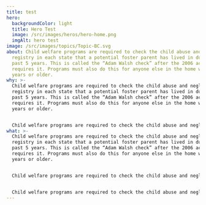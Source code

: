 ```yaml
---
title: test
hero:
  backgroundColor: light
  title: Hero Test
  image: /src/images/heros/hero-home.png
  imgAlt: hero test
image: /src/images/topics/Topic-BC.svg
about: Child welfare programs are required to check the child abuse and neglect
  registry in each state that a potential foster parent has lived in during the
  past 5 years. This is called the “Adam Walsh check” after the 2006 act that
  requires it. Programs must also do this for anyone else in the home who’s 18
  years or older.
why: >-
  Child welfare programs are required to check the child abuse and neglect
  registry in each state that a potential foster parent has lived in during the
  past 5 years. This is called the “Adam Walsh check” after the 2006 act that
  requires it. Programs must also do this for anyone else in the home who’s 18
  years or older.


  Child welfare programs are required to check the child abuse and neglect registry in each state that a potential foster parent has lived in during the past 5 years. This is called the “Adam Walsh check” after the 2006 act that requires it. Programs must also do this for anyone else in the home who’s 18 years or older.
what: >-
  Child welfare programs are required to check the child abuse and neglect
  registry in each state that a potential foster parent has lived in during the
  past 5 years. This is called the “Adam Walsh check” after the 2006 act that
  requires it. Programs must also do this for anyone else in the home who’s 18
  years or older.


  Child welfare programs are required to check the child abuse and neglect registry in each state that a potential foster parent has lived in during the past 5 years. This is called the “Adam Walsh check” after the 2006 act that requires it. Programs must also do this for anyone else in the home who’s 18 years or older.


  Child welfare programs are required to check the child abuse and neglect registry in each state that a potential foster parent has lived in during the past 5 years. This is called the “Adam Walsh check” after the 2006 act that requires it. Programs must also do this for anyone else in the home who’s 18 years or older.
---
```

